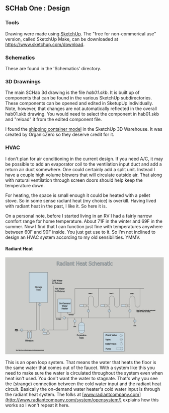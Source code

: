 ## SCHab One : Design

### Tools

Drawing were made using [SketchUp](https://www.sketchup.com/).  The "free for non-commerical use" version, called SketchUp Make, can be downloaded at https://www.sketchup.com/download.

### Schematics

These are found in the 'Schematics' directory.

### 3D Drawnings

The main SCHab 3d drawing is the file _hab01.skb_.  It is built up of components that can be found in the various SketchUp subdirectories.  These components can be opened and edited in SketupUp individually.  Note, however, that changes are not automatically reflected in the overall hab01.skb drawing.  You would need to select the component in hab01.skb and "reload" it from the edited component file.

I found the [shipping container model](https://3dwarehouse.sketchup.com/model/ub2c368e2-d333-4a4c-81ff-acfce363f53e/Open-Top-40ft-High-Cube-Container-w2-Doors) in the SketchUp 3D Warehouse.  It was created by OrganicZero so they deserve credit for it.


### HVAC

I don't plan for air conditioning in the current design.  If you need A/C, it may be possible to add an evaporator coil to the ventilation input duct and add a return air duct somewhere.  One could certainly add a split unit.  Instead I have a couple high volume blowers that will circulate outside air.  That along with  natural ventilation through screen doors should help keep the temperature down.

For heating, the space is small enough it could be heated with a pellet stove.  So in some sense radiant heat (my choice) is overkill.  Having lived with radiant heat in the past, I like it.  So here it is.

On a personal note, before I started living in an RV I had a fairly narrow comfort range for home temperature.  About 71F in the winter and 69F in the summer.  Now I find that I can function just fine with temperatures anywhere between 60F and 90F inside.  You just get use to it.  So I'm not inclined to design an HVAC system according to my old sensibilities.  YMMV.

#### Radiant Heat

![Schematic](../images/RadiantHeat.png)

This is an open loop system.  That means the water that heats the floor is the same water that comes out of the faucet.  With a system like this you need to make sure the water is circulated throughout the system even when heat isn't used.  You don't want the water to stagnate.  That's why you see the (strange) connection between the cold water input and the radiant heat circuit.  Basically the on-demand water heater's cold water input is through the radiant heat system.  The folks at  [www.radiantcompany.com](http://www.radiantcompany.com/system/opensystem/) explains how this works so I won't repeat it here.
